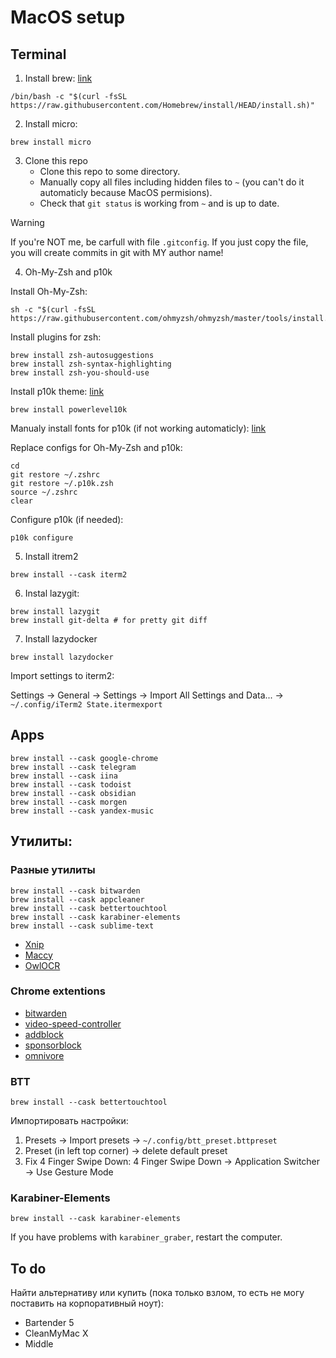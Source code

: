 # MacOS setup

## Terminal

1. Install brew: [link](https://brew.sh/)

```
/bin/bash -c "$(curl -fsSL https://raw.githubusercontent.com/Homebrew/install/HEAD/install.sh)"
```

2. Install micro:

```
brew install micro
```

3. Clone this repo
   - Clone this repo to some directory.
   - Manually copy all files including hidden files to `~` (you can't do it automaticly because MacOS permisions).
   - Check that `git status` is working from `~` and is up to date.

> [!WARNING]
> If you're NOT me, be carfull with file `.gitconfig`. If you just copy the file, you will create commits in git with MY author name!

4. Oh-My-Zsh and p10k

Install Oh-My-Zsh:

```
sh -c "$(curl -fsSL https://raw.githubusercontent.com/ohmyzsh/ohmyzsh/master/tools/install.sh)"
```

Install plugins for zsh:

```
brew install zsh-autosuggestions
brew install zsh-syntax-highlighting
brew install zsh-you-should-use
```

Install p10k theme: [link](https://github.com/romkatv/powerlevel10k)

```
brew install powerlevel10k
```

Manualy install fonts for p10k (if not working automaticly): [link](https://github.com/romkatv/powerlevel10k?tab=readme-ov-file#manual-font-installation)

Replace configs for Oh-My-Zsh and p10k:

```
cd
git restore ~/.zshrc
git restore ~/.p10k.zsh
source ~/.zshrc
clear
```

Configure p10k (if needed):

```
p10k configure
```

5. Install itrem2

```
brew install --cask iterm2
```

6. Instal lazygit:

```
brew install lazygit
brew install git-delta # for pretty git diff
```

7. Install lazydocker

```
brew install lazydocker
```

Import settings to iterm2:

Settings -> General -> Settings -> Import All Settings and Data... -> `~/.config/iTerm2 State.itermexport`

## Apps

```
brew install --cask google-chrome
brew install --cask telegram
brew install --cask iina
brew install --cask todoist
brew install --cask obsidian
brew install --cask morgen
brew install --cask yandex-music
```

## Утилиты:

### Разные утилиты

```
brew install --cask bitwarden
brew install --cask appcleaner
brew install --cask bettertouchtool
brew install --cask karabiner-elements
brew install --cask sublime-text
```

- [Xnip](https://xnipapp.com/)
- [Maccy](https://maccy.app/)
- [OwlOCR](https://www.owlocr.com/)

### Chrome extentions

- [bitwarden](https://chromewebstore.google.com/detail/bitwarden-password-manage/nngceckbapebfimnlniiiahkandclblb)
- [video-speed-controller](https://chromewebstore.google.com/detail/video-speed-controller/nffaoalbilbmmfgbnbgppjihopabppdk)
- [addblock](https://chromewebstore.google.com/detail/adblock-%E2%80%94-block-ads-acros/gighmmpiobklfepjocnamgkkbiglidom)
- [sponsorblock](https://chromewebstore.google.com/detail/sponsorblock-for-youtube/mnjggcdmjocbbbhaepdhchncahnbgone?hl=en)
- [omnivore](https://chromewebstore.google.com/detail/omnivore/blkggjdmcfjdbmmmlfcpplkchpeaiiab)

### BTT

```
brew install --cask bettertouchtool
```

Импортировать настройки:
1. Presets -> Import presets -> `~/.config/btt_preset.bttpreset`
2. Preset (in left top corner) -> delete default preset
3. Fix 4 Finger Swipe Down: 4 Finger Swipe Down -> Application Switcher -> Use Gesture Mode

### Karabiner-Elements

```
brew install --cask karabiner-elements
```

If you have problems with `karabiner_graber`, restart the computer.

## To do

Найти альтернативу или купить (пока только взлом, то есть не могу поставить на корпоративный ноут):
- Bartender 5
- CleanMyMac X
- Middle
